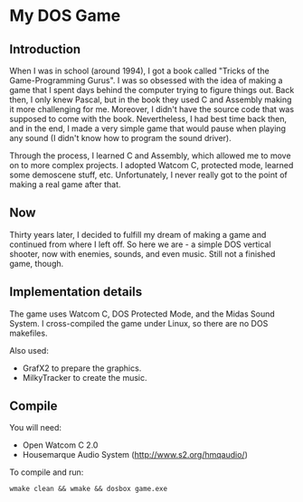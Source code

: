 # My DOS Game

## Introduction

When I was in school (around 1994), I got a book called "Tricks of the Game-Programming Gurus".
I was so obsessed with the idea of making a game that I spent days behind the computer trying to figure things out.
Back then, I only knew Pascal, but in the book they used C and Assembly making it more challenging for me.
Moreover, I didn't have the source code that was supposed to come with the book. Nevertheless, I had best time back then,
and in the end, I made a very simple game that would pause when playing any sound (I didn't know how to program the sound driver).

Through the process, I learned C and Assembly, which allowed me to move on to more complex projects.
I adopted Watcom C, protected mode, learned some demoscene stuff, etc.
Unfortunately, I never really got to the point of making a real game after that.

## Now

Thirty years later, I decided to fulfill my dream of making a game and continued from where I left off.
So here we are - a simple DOS vertical shooter, now with enemies, sounds, and even music.
Still not a finished game, though.

## Implementation details

The game uses Watcom C, DOS Protected Mode, and the Midas Sound System.
I cross-compiled the game under Linux, so there are no DOS makefiles.

Also used:
- GrafX2 to prepare the graphics.
- MilkyTracker to create the music.

## Compile

You will need:
- Open Watcom C 2.0
- Housemarque Audio System (http://www.s2.org/hmqaudio/)

To compile and run:
```
wmake clean && wmake && dosbox game.exe
```

